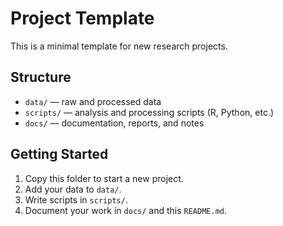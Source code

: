 # Project Template

This is a minimal template for new research projects.

## Structure
- `data/` — raw and processed data
- `scripts/` — analysis and processing scripts (R, Python, etc.)
- `docs/` — documentation, reports, and notes

## Getting Started
1. Copy this folder to start a new project.
2. Add your data to `data/`.
3. Write scripts in `scripts/`.
4. Document your work in `docs/` and this `README.md`.
